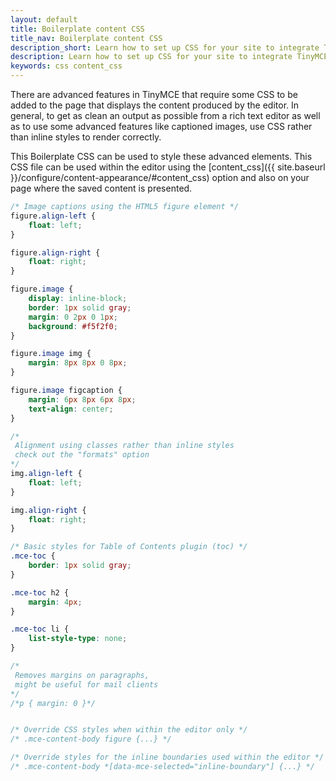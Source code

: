 ```yaml
---
layout: default
title: Boilerplate content CSS
title_nav: Boilerplate content CSS
description_short: Learn how to set up CSS for your site to integrate TinyMCE.
description: Learn how to set up CSS for your site to integrate TinyMCE.
keywords: css content_css
---
```


There are advanced features in TinyMCE that require some CSS to be added to the page that displays the content produced by the editor. In general, to get as clean an output as possible from a rich text editor as well as to use some advanced features like captioned images, use CSS rather than inline styles to render correctly.

This Boilerplate CSS can be used to style these advanced elements. This CSS file can be used within the editor using the [content_css]({{ site.baseurl }}/configure/content-appearance/#content_css) option and also on your page where the saved content is presented.

```css
/* Image captions using the HTML5 figure element */
figure.align-left {
    float: left;
}

figure.align-right {
    float: right;
}

figure.image {
    display: inline-block;
    border: 1px solid gray;
    margin: 0 2px 0 1px;
    background: #f5f2f0;
}

figure.image img {
    margin: 8px 8px 0 8px;
}

figure.image figcaption {
    margin: 6px 8px 6px 8px;
    text-align: center;
}

/*
 Alignment using classes rather than inline styles
 check out the "formats" option
*/
img.align-left {
    float: left;
}

img.align-right {
    float: right;
}

/* Basic styles for Table of Contents plugin (toc) */
.mce-toc {
    border: 1px solid gray;
}

.mce-toc h2 {
    margin: 4px;
}

.mce-toc li {
    list-style-type: none;
}

/*
 Removes margins on paragraphs,
 might be useful for mail clients
*/
/*p { margin: 0 }*/


/* Override CSS styles when within the editor only */
/* .mce-content-body figure {...} */

/* Override styles for the inline boundaries used within the editor */
/* .mce-content-body *[data-mce-selected="inline-boundary"] {...} */


```
